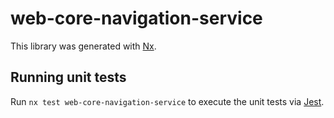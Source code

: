 # web-core-navigation-service

This library was generated with [Nx](https://nx.dev).

## Running unit tests

Run `nx test web-core-navigation-service` to execute the unit tests via [Jest](https://jestjs.io).
